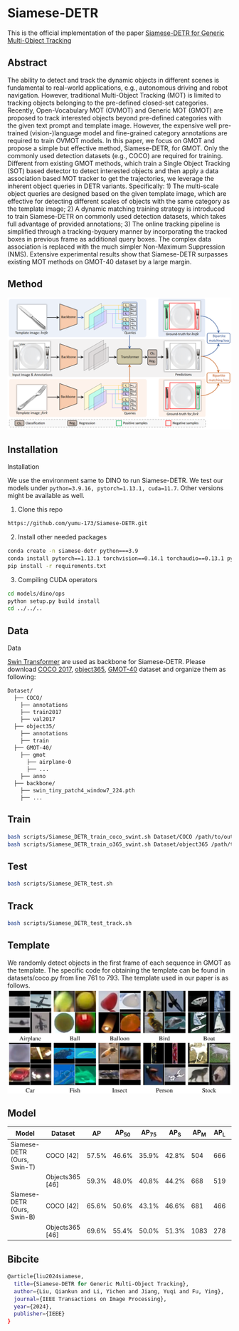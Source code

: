 # Siamese-DETR

This is the official implementation of the paper [Siamese-DETR for Generic Multi-Object Tracking](https://ieeexplore.ieee.org/abstract/document/10571840/)

## Abstract

The ability to detect and track the dynamic objects in different scenes is fundamental to real-world applications, e.g., autonomous driving and robot navigation. However, traditional Multi-Object Tracking (MOT) is limited to tracking objects belonging to the pre-defined closed-set categories. Recently, Open-Vocabulary MOT (OVMOT) and Generic MOT (GMOT) are proposed to track interested objects beyond pre-defined categories with the given text prompt and template image. However, the expensive well pre-trained (vision-)language model and fine-grained category annotations are required to train OVMOT models. In this paper, we focus on GMOT and propose a simple but effective method, Siamese-DETR, for GMOT. Only the commonly used detection datasets (e.g., COCO) are required for training. Different from existing GMOT methods, which train a Single Object Tracking (SOT) based detector to detect interested objects and then apply a data association based MOT tracker to get the trajectories, we leverage the inherent object queries in DETR variants. Specifically: 1) The multi-scale object queries are designed based on the given template image, which are effective for detecting different scales of objects with the same category as the template image; 2) A dynamic matching training strategy is introduced to train Siamese-DETR on commonly used detection datasets, which takes full advantage of provided annotations; 3) The online tracking pipeline is simplified through a tracking-byquery manner by incorporating the tracked boxes in previous frame as additional query boxes. The complex data association is replaced with the much simpler Non-Maximum Suppression (NMS). Extensive experimental results show that Siamese-DETR surpasses existing MOT methods on GMOT-40 dataset by a large margin.

## Method

![Method](image/method.png)

## Installation

<html>
  <summary>Installation</summary>
  
  We use the environment same to DINO to run Siamese-DETR. 
  We test our models under ```python=3.9.16, pytorch=1.13.1, cuda=11.7```. Other versions might be available as well. 

   1. Clone this repo
   ```sh
   https://github.com/yumu-173/Siamese-DETR.git
   ```

   2. Install other needed packages
   ```sh
   conda create -n siamese-detr python===3.9
   conda install pytorch==1.13.1 torchvision==0.14.1 torchaudio==0.13.1 pytorch-cuda=11.7 -c pytorch -c nvidia
   pip install -r requirements.txt
   ```

   3. Compiling CUDA operators
   ```sh
   cd models/dino/ops
   python setup.py build install
   cd ../../..
   ```
</html>

## Data

<html>
  <summary>Data</summary>

[Swin Transformer](https://github.com/microsoft/Swin-Transformer) are used as backbone for Siamese-DETR.
Please download [COCO 2017](https://cocodataset.org/), [object365](https://www.objects365.org/overview.html), [GMOT-40](https://spritea.github.io/GMOT40/) dataset and organize them as following:
```
Dataset/
  ├── COCO/
    ├── annotations
    ├── train2017
    ├── val2017
  ├── object35/
    ├── annotations
    ├── train
  ├── GMOT-40/
    ├── gmot
      ├── airplane-0
      ├── ...
    ├── anno
  ├── backbone/
    ├── swin_tiny_patch4_window7_224.pth
    ├── ...
```
</html>

## Train
  ```sh
  bash scripts/Siamese_DETR_train_coco_swint.sh Dataset/COCO /path/to/output-dir/ template-number
  bash scripts/Siamese_DETR_train_o365_swint.sh Dataset/object365 /path/to/output-dir/ template-number
  ```

## Test

  ```sh
  bash scripts/Siamese_DETR_test.sh
  ```

## Track
  ```sh
  bash scripts/Siamese_DETR_test_track.sh
  ```

## Template

We randomly detect objects in the first frame of each sequence in GMOT as the template. The specific code for obtaining the template can be found in datasets/coco.py from line 761 to 793. The template used in our paper is as follows.
![Template](image/template.png)

## Model

| Model                            | Dataset      | AP    | AP<sub>50  | AP<sub>75  | AP<sub>S   | AP<sub>M   | AP<sub>L    | Checkpoint |
|----------------------------------|--------------|-------|-------|-------|-------|-------|--------|---------|
| Siamese-DETR (Ours, Swin-T)      | COCO [42]    | 57.5% | 46.6% | 35.9% | 42.8% | 504   | 666    | [Baidu](https://pan.baidu.com/s/1Mv7WyUlrHbFrjrc_lCzyxA?pwd=9iwb)   |
|                                  | Objects365 [46] | 59.3% | 48.0% | 40.8% | 44.2% | 668   | 519    | [Baidu](https://pan.baidu.com/s/1RvdJRmrYaYM_izbFyZvHNw?pwd=ekhr)   |
| Siamese-DETR (Ours, Swin-B)      | COCO [42]    | 65.6% | 50.6% | 43.1% | 46.6% | 681   | 466    | -   |
|                                  | Objects365 [46] | 69.6% | 55.4% | 50.0% | 51.3% | 1083  | 278    | -   |


## Bibcite

```sh
@article{liu2024siamese,
  title={Siamese-DETR for Generic Multi-Object Tracking},
  author={Liu, Qiankun and Li, Yichen and Jiang, Yuqi and Fu, Ying},
  journal={IEEE Transactions on Image Processing},
  year={2024},
  publisher={IEEE}
}
```